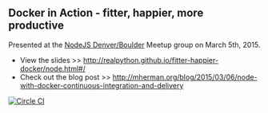 ## Docker in Action - fitter, happier, more productive

Presented at the [NodeJS Denver/Boulder](http://www.meetup.com/Node-js-Denver-Boulder/) Meetup group on March 5th, 2015.

- View the slides >> http://realpython.github.io/fitter-happier-docker/node.html#/
- Check out the blog post >> http://mherman.org/blog/2015/03/06/node-with-docker-continuous-integration-and-delivery

[![Circle CI](https://circleci.com/gh/mjhea0/node-docker-workflow.svg?style=svg)](https://circleci.com/gh/mjhea0/node-docker-workflow)